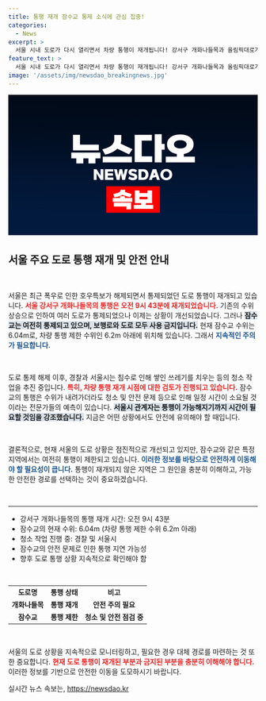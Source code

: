 ```yaml
---
title: 통행 재개 잠수교 통제 소식에 관심 집중!
categories:
  - News
excerpt: >
  서울 시내 도로가 다시 열리면서 차량 통행이 재개됩니다! 강서구 개화나들목과 올림픽대로가 통제 해제되었지만, 잠수교는 여전히 통제 중입니다. 청소 작업과 안전 점검이 필요한 상황, 언제 통행이 가능해질지 주목하시길!
feature_text: >
  서울 시내 도로가 다시 열리면서 차량 통행이 재개됩니다! 강서구 개화나들목과 올림픽대로가 통제 해제되었지만, 잠수교는 여전히 통제 중입니다. 청소 작업과 안전 점검이 필요한 상황, 언제 통행이 가능해질지 주목하시길!
image: '/assets/img/newsdao_breakingnews.jpg'
---
```


<p><img src="/assets/img/newsdao_breakingnews.jpg" alt="ontimetimes 속보" /></p>

<h2 data-ke-size="size26">서울 주요 도로 통행 재개 및 안전 안내</h2>

<p data-ke-size="size16">&nbsp;</p>

<p>서울은 최근 폭우로 인한 호우특보가 해제되면서 통제되었던 도로 통행이 재개되고 있습니다. <strong><b><span style="color: #ee2323;">서울 강서구 개화나들목의 통행은 오전 9시 43분에 재개되었습니다.</span></b></strong> 기존의 수위 상승으로 인하여 여러 도로가 통제되었으나 이제는 상황이 개선되었습니다. 그러나 <strong><b><span style="background-color: #21538527;">잠수교는 여전히 통제되고 있으며, 보행로와 도로 모두 사용 금지입니다.</span></b></strong> 현재 잠수교 수위는 6.04m로, 차량 통행 제한 수위인 6.2m 아래에 위치해 있습니다. 그래서 <strong><b><span style="color: #1a5490;">지속적인 주의가 필요합니다.</span></b></strong> </p>

<p data-ke-size="size16">&nbsp;</p>

<p>도로 통제 해제 이후, 경찰과 서울시는 침수로 인해 쌓인 쓰레기를 치우는 등의 청소 작업을 추진 중입니다. <strong><b><span style="color: #ee2323;">특히, 차량 통행 재개 시점에 대한 검토가 진행되고 있습니다.</span></b></strong> 잠수교의 통행은 수위가 내려가더라도 청소 및 안전 문제 등으로 인해 일정 시간이 소요될 것이라는 전문가들의 예측이 있습니다. <strong><b><span style="background-color: #21538527;">서울시 관계자는 통행이 가능해지기까지 시간이 필요할 것임을 강조했습니다.</span></b></strong> 지금은 어떤 상황에서도 안전에 유의해야 할 때입니다. </p>

<p data-ke-size="size16">&nbsp;</p>

<p>결론적으로, 현재 서울의 도로 상황은 점진적으로 개선되고 있지만, 잠수교와 같은 특정 지역에서는 여전히 통행이 제한되고 있습니다. <strong><b><span style="color: #1a5490;">이러한 정보를 바탕으로 안전하게 이동해야 할 필요성이 큽니다.</span></b></strong> 통행이 재개되지 않은 지역은 그 원인을 충분히 이해하고, 가능한 안전한 경로를 선택하는 것이 중요하겠습니다.</p>

<p data-ke-size="size16">&nbsp;</p>

<hr />

<ul>
<li>강서구 개화나들목의 통행 재개 시간: 오전 9시 43분</li>
<li>잠수교의 현재 수위: 6.04m (차량 통행 제한 수위 6.2m 아래)</li>
<li>청소 작업 진행 중: 경찰 및 서울시</li>
<li>잠수교의 안전 문제로 인한 통행 지연 가능성</li>
<li>향후 도로 통행 상황 지속적으로 확인해야 함</li>
</ul>

<p data-ke-size="size16">&nbsp;</p>

<table style="width: 100%; border-collapse: collapse;">
<tr>
<td style="text-align: center; height: 17px;"><b>도로명</b></td>
<td style="text-align: center; height: 17px;"><b>통행 상태</b></td>
<td style="text-align: center; height: 17px;"><b>비고</b></td>
</tr>
<tr>
<td style="text-align: center; height: 17px;"><b>개화나들목</b></td>
<td style="text-align: center; height: 17px;"><b>통행 재개</b></td>
<td style="text-align: center; height: 17px;"><b>안전 주의 필요</b></td>
</tr>
<tr>
<td style="text-align: center; height: 17px;"><b>잠수교</b></td>
<td style="text-align: center; height: 17px;"><b>통행 제한</b></td>
<td style="text-align: center; height: 17px;"><b>청소 및 안전 점검 중</b></td>
</tr>
</table>

<p data-ke-size="size16">&nbsp;</p>

<p>서울의 도로 상황을 지속적으로 모니터링하고, 필요한 경우 대체 경로를 마련하는 것 또한 중요합니다. <strong><b><span style="color: #ee2323;">현재 도로 통행이 재개된 부분과 금지된 부분을 충분히 이해해야 합니다.</span></b></strong> 이러한 정보를 기반으로 안전한 이동을 도모하시기 바랍니다.</p>
실시간 뉴스 속보는, <a href="https://newsdao.kr" rel="dofollow">https://newsdao.kr</a>


